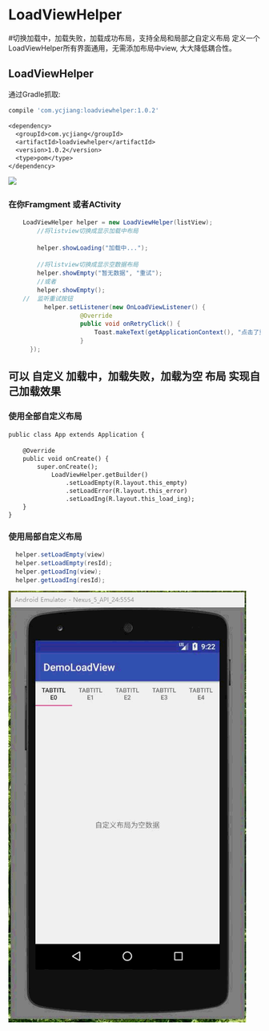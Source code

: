 # LoadViewHelper



#切换加载中，加载失败，加载成功布局，支持全局和局部之自定义布局 定义一个LoadViewHelper所有界面通用，无需添加布局中view, 大大降低耦合性。

## LoadViewHelper
通过Gradle抓取:

```gradle
compile 'com.ycjiang:loadviewhelper:1.0.2'

```
```Maven
<dependency>
  <groupId>com.ycjiang</groupId>
  <artifactId>loadviewhelper</artifactId>
  <version>1.0.2</version>
  <type>pom</type>
</dependency>
````

![](images/sss.gif)

### 在你Framgment 或者ACtivity

```java
    LoadViewHelper helper = new LoadViewHelper(listView);  
	    //将listview切换成显示加载中布局

		helper.showLoading("加载中...");

		//将listview切换成显示空数据布局
		helper.showEmpty("暂无数据", "重试");
		//或者
		helper.showEmpty();
	//	监听重试按钮
		  helper.setListener(new OnLoadViewListener() {
                    @Override
                    public void onRetryClick() {
                        Toast.makeText(getApplicationContext(), "点击了重试", Toast.LENGTH_SHORT).show();
                    }
      });
```

## 可以 自定义 加载中，加载失败，加载为空 布局 实现自己加载效果
###  使用全部自定义布局
```
public class App extends Application {

    @Override
    public void onCreate() {
        super.onCreate();
            LoadViewHelper.getBuilder()
                .setLoadEmpty(R.layout.this_empty)
                .setLoadError(R.layout.this_error)
                .setLoadIng(R.layout.this_load_ing);
    }
}
```

### 使用局部自定义布局
```java
  helper.setLoadEmpty(view)
  helper.setLoadEmpty(resId);
  helper.getLoadIng(view);
  helper.getLoadIng(resId);
 ```




![](images/ssssssss.gif)










